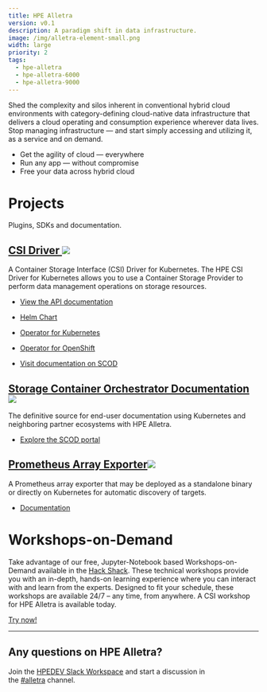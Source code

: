```yaml
---
title: HPE Alletra
version: v0.1
description: A paradigm shift in data infrastructure.
image: /img/alletra-element-small.png
width: large
priority: 2
tags:
  - hpe-alletra
  - hpe-alletra-6000
  - hpe-alletra-9000
---
```

Shed the complexity and silos inherent in conventional hybrid cloud environments with category-defining cloud-native data infrastructure that delivers a cloud operating and consumption experience wherever data lives. Stop managing infrastructure — and start simply accessing and utilizing it, as a service and on demand.

- Get the agility of cloud — everywhere
- Run any app — without compromise
- Free your data across hybrid cloud

# Projects

Plugins, SDKs and documentation.

## [CSI Driver ![](Github)](https://github.com/hpe-storage/csi-driver)

A Container Storage Interface (CSI) Driver for Kubernetes. The HPE CSI Driver for Kubernetes allows you to use a Container Storage Provider to perform data management operations on storage resources.

- [View the API documentation](https://developer.hpe.com/api/hpe-nimble-csp/)

- [Helm Chart](https://artifacthub.io/packages/helm/hpe-storage/hpe-csi-driver)

- [Operator for Kubernetes](https://artifacthub.io/packages/olm/community-operators/hpe-csi-operator)

- [Operator for OpenShift](https://access.redhat.com/containers/#/registry.connect.redhat.com/hpestorage/csi-driver-operator)

- [Visit documentation on SCOD](https://scod.hpedev.io/csi_driver/index.html)

## [Storage Container Orchestrator Documentation ![](Github)](https://github.com/hpe-storage/scod)

The definitive source for end-user documentation using Kubernetes and neighboring partner ecosystems with HPE Alletra.

- [Explore the SCOD portal](https://scod.hpedev.io/)

## [Prometheus Array Exporter![](Github)](https://github.com/hpe-storage/array-exporter)

A Prometheus array exporter that may be deployed as a standalone binary or directly on Kubernetes for automatic discovery of targets.

- [Documentation](https://hpe-storage.github.io/array-exporter)

# Workshops-on-Demand

Take advantage of our free, Jupyter-Notebook based Workshops-on-Demand available in the [Hack Shack](https://hackshack.hpedev.io/). These technical workshops provide you with an in-depth, hands-on learning experience where you can interact with and learn from the experts. Designed to fit your schedule, these workshops are available 24/7 – any time, from anywhere. A CSI workshop for HPE Alletra is available today.

<link rel="stylesheet" href="https://www.w3schools.com/w3css/4/w3.css">
<div class="w3-container w3-center w3-margin-bottom">
  <a href="https://hackshack.hpedev.io/workshops"><button type="button" class="w3-btn w3-teal">Try now!</button></a>
</div>

---

## Any questions on HPE Alletra?

Join the [HPEDEV Slack Workspace](https://slack.hpedev.io/) and start a discussion in the [\#alletra](https://hpedev.slack.com/archives/C025D75HHGC) channel.

